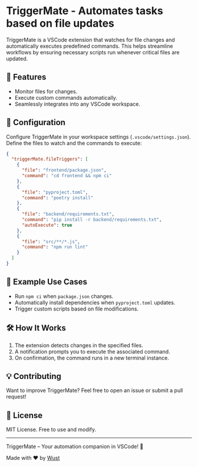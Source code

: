 # TriggerMate - Automates tasks based on file updates

TriggerMate is a VSCode extension that watches for file changes and automatically executes predefined commands. This helps streamline workflows by ensuring necessary scripts run whenever critical files are updated.

## 🚀 Features

- Monitor files for changes.
- Execute custom commands automatically.
- Seamlessly integrates into any VSCode workspace.

## 🔧 Configuration

Configure TriggerMate in your workspace settings (`.vscode/settings.json`). Define the files to watch and the commands to execute:

```json
{
  "triggerMate.fileTriggers": [
    {
      "file": "frontend/package.json",
      "command": "cd frontend && npm ci"
    },
    {
      "file": "pyproject.toml",
      "command": "poetry install"
    },
    {
      "file": "backend/requirements.txt",
      "command": "pip install -r backend/requirements.txt",
      "autoExecute": true
    },
    {
      "file": "src/**/*.js",
      "command": "npm run lint"
    }
  ]
}
```

## 🎯 Example Use Cases

- Run `npm ci` when `package.json` changes.
- Automatically install dependencies when `pyproject.toml` updates.
- Trigger custom scripts based on file modifications.

## 🛠️ How It Works

1. The extension detects changes in the specified files.
2. A notification prompts you to execute the associated command.
3. On confirmation, the command runs in a new terminal instance.

## 💡 Contributing

Want to improve TriggerMate? Feel free to open an issue or submit a pull request!

## 📜 License

MIT License. Free to use and modify.

---

TriggerMate – Your automation companion in VSCode! 🚀

Made with ❤️ by [Wust](https://wust.dev)
